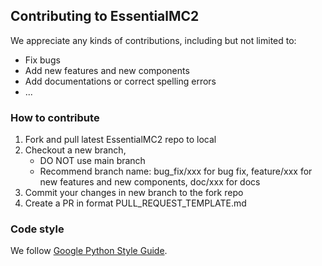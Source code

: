 ## Contributing to EssentialMC2

We appreciate any kinds of contributions, including but not limited to:

- Fix bugs
- Add new features and new components
- Add documentations or correct spelling errors
- ...

### How to contribute
1. Fork and pull latest EssentialMC2 repo to local
2. Checkout a new branch,
    * DO NOT use main branch
    * Recommend branch name: bug_fix/xxx for bug fix, feature/xxx for new features and new components, doc/xxx for docs
3. Commit your changes in new branch to the fork repo
4. Create a PR in format PULL_REQUEST_TEMPLATE.md

### Code style
We follow [Google Python Style Guide](https://google.github.io/styleguide/pyguide.html).
